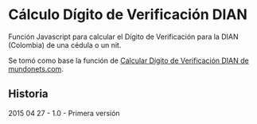 # Cálculo Dígito de Verificación DIAN

Función Javascript para calcular el Dígito de Verificación para la DIAN (Colombia) de una cédula o un nit.

Se tomó como base la función de [Calcular Digito de Verificación DIAN de mundonets.com](http://www.mundonets.com/digito-de-verificacion-dian/).


## Historia

2015 04 27 - 1.0 - Primera versión
